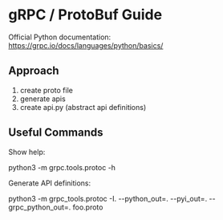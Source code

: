 # gRPC / ProtoBuf Guide

Official Python documentation: https://grpc.io/docs/languages/python/basics/


## Approach

1. create proto file
2. generate apis
3. create api.py (abstract api definitions)


## Useful Commands

Show help:

python3 -m grpc.tools.protoc -h


Generate API definitions:

python3 -m grpc_tools.protoc -I. --python_out=. --pyi_out=. --grpc_python_out=. foo.proto



